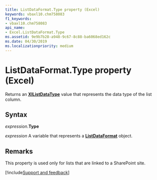 ```yaml
---
title: ListDataFormat.Type property (Excel)
keywords: vbaxl10.chm758083
f1_keywords:
- vbaxl10.chm758083
api_name:
- Excel.ListDataFormat.Type
ms.assetid: 9e9b7b28-a948-9c67-8c88-ba6068ed162c
ms.date: 04/30/2019
ms.localizationpriority: medium
---
```



# ListDataFormat.Type property (Excel)

Returns an **[XlListDataType](Excel.XlListDataType.md)** value that represents the data type of the list column.


## Syntax

_expression_.**Type**

_expression_ A variable that represents a **[ListDataFormat](Excel.ListDataFormat.md)** object.


## Remarks

This property is used only for lists that are linked to a SharePoint site.




[!include[Support and feedback](~/includes/feedback-boilerplate.md)]